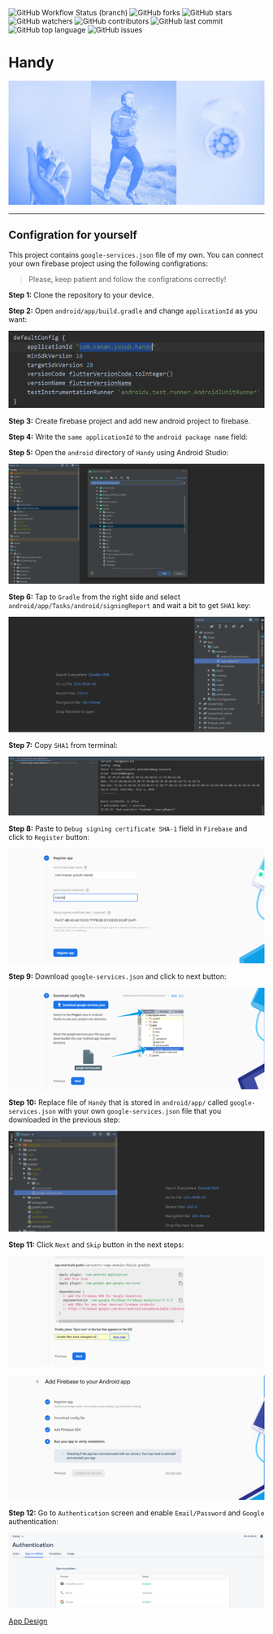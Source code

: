 ![GitHub Workflow Status (branch)](https://img.shields.io/github/workflow/status/yusubx/Handy/Flutter%20CI/master)
![GitHub forks](https://img.shields.io/github/forks/yusubx/Handy)
![GitHub stars](https://img.shields.io/github/stars/yusubx/Handy)
![GitHub watchers](https://img.shields.io/github/watchers/yusubx/Handy)
![GitHub contributors](https://img.shields.io/github/contributors/yusubx/Handy)
![GitHub last commit](https://img.shields.io/github/last-commit/yusubx/Handy)
![GitHub top language](https://img.shields.io/github/languages/top/yusubx/Handy)
![GitHub issues](https://img.shields.io/github/issues/yusubx/Handy)

# Handy

<img src="design/run.jpeg"/>

-------

## Configration for yourself

This project contains `google-services.json` file of my own. You can connect your own firebase project using the following configrations:

> Please, keep patient and follow the configrations correctly!

**Step 1:** Clone the repository to your device.

**Step 2:** Open `android/app/build.gradle` and change `applicationId` as you want: 

![Step 2](configration-steps/step2.PNG)

**Step 3:** Create firebase project and add new android project to firebase.

**Step 4:** Write the `same applicationId` to the `android package name` field:

**Step 5:** Open the `android` directory of `Handy` using Android Studio:

![Step 5](configration-steps/step5.PNG)

**Step 6:** Tap to `Gradle` from the right side and select `android/app/Tasks/android/signingReport` and wait a bit to get `SHA1` key:

![Step 6](configration-steps/step6.PNG)

**Step 7:** Copy `SHA1` from terminal:

![Step 7](configration-steps/step7.PNG)

**Step 8:** Paste to `Debug signing certificate SHA-1` field in `Firebase` and click to `Register` button:

![Step 8](configration-steps/step8.PNG)

**Step 9:** Download `google-services.json` and click to next button:

![Step 9](configration-steps/step9.PNG)

**Step 10:** Replace file of `Handy` that is stored in `android/app/` called `google-services.json` with your own `google-services.json` file that you downloaded in the previous step:

![Step 10](configration-steps/step10.PNG)

**Step 11:** Click `Next` and `Skip` button in the next steps:

![Step 11-1](configration-steps/step11-1.PNG)

![Step 11-2](configration-steps/step11-2.PNG)

**Step 12:** Go to `Authentication` screen and enable `Email/Password` and `Google` authentication:

![Step 12](configration-steps/step12.PNG)



[App Design](http://bit.ly/handyappdesign)

